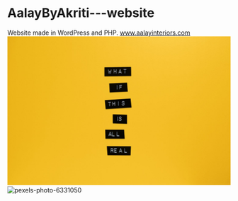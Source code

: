 # AalayByAkriti---website
Website made in WordPress and PHP.
www.aalayinteriors.com
<img src = "https://github.com/Shruti3006N/AalayByAkriti---website/blob/main/Images/pexels-photo-3280211.jpeg">
![pexels-photo-6331050](https://user-images.githubusercontent.com/75172497/104016506-7d31c200-51dc-11eb-9303-41386b2a11a7.jpeg)
